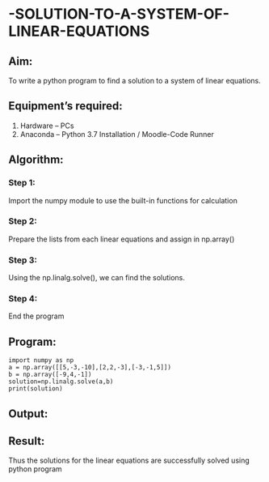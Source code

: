 # -SOLUTION-TO-A-SYSTEM-OF-LINEAR-EQUATIONS
## Aim:
To write a python program to find a solution to a system of linear equations.
## Equipment’s required:
1. 	Hardware – PCs
2. 	Anaconda – Python 3.7 Installation / Moodle-Code Runner
## Algorithm:
### Step 1: 
Import the numpy module to use the built-in functions for calculation
### Step 2: 
Prepare the lists from each linear equations and assign in np.array()
### Step 3: 
Using the np.linalg.solve(), we can find the solutions.
### Step 4: 
End the program
## Program:
```
import numpy as np
a = np.array([[5,-3,-10],[2,2,-3],[-3,-1,5]])
b = np.array([-9,4,-1])
solution=np.linalg.solve(a,b)
print(solution)
```

## Output:


## Result: 
Thus the solutions for the linear equations are successfully solved using python program

